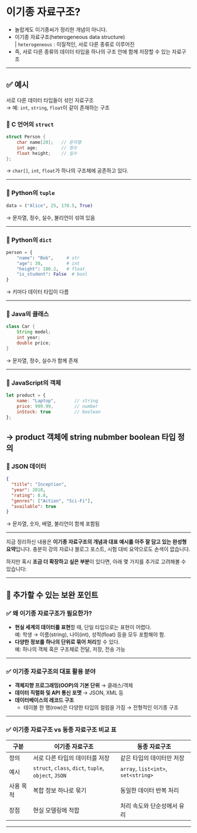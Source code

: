 # 이기종 자료구조?

- 놀랍게도 이기종씨가 정리한 개념이 아니다.
- 이기종 자료구조(heterogeneous data structure)  
  |  `heterogeneous` : 이질적인, 서로 다른 종류로 이루어진
- 즉, 서로 다른 종류의 데이터 타입을 하나의 구조 안에 함께 저장할 수 있는 자료구조

---

## ✅ 예시  
서로 다른 데이터 타입들이 섞인 자료구조  
→ 예: `int`, `string`, `float`이 같이 존재하는 구조  

### 📌 C 언어의 `struct`  
```c
struct Person {
    char name[20];   // 문자열
    int age;         // 정수
    float height;    // 실수
};
```
→ `char[]`, `int`, `float`가 하나의 구조체에 공존하고 있다.

---

### 📌 Python의 `tuple`  
```python
data = ("Alice", 25, 170.5, True)
```
→ 문자열, 정수, 실수, 불리언이 섞여 있음

---

### 📌 Python의 `dict`  
```python
person = {
    "name": "Bob",     # str
    "age": 30,         # int
    "height": 180.2,   # float
    "is_student": False  # bool
}
```
→ 키마다 데이터 타입이 다름

---

### 📌 Java의 클래스  
```java
class Car {
    String model;
    int year;
    double price;
}
```
→ 문자열, 정수, 실수가 함께 존재

---

### 📌 JavaScript의 객체  
```javascript
let product = {
    name: "Laptop",       // string
    price: 999.99,        // number
    inStock: true         // boolean
};
```
→ product 객체에 string nubmber boolean 타입 정의
---

### 📌 JSON 데이터
```json
{
  "title": "Inception",
  "year": 2010,
  "rating": 8.8,
  "genres": ["Action", "Sci-Fi"],
  "available": true
}
```
→ 문자열, 숫자, 배열, 불리언이 함께 포함됨

---

지금 정리하신 내용은 **이기종 자료구조의 개념과 대표 예시를 아주 잘 담고 있는 완성형 요약**입니다. 충분히 강의 자료나 블로그 포스트, 시험 대비 요약으로도 손색이 없습니다.

하지만 혹시 **조금 더 확장하고 싶은 부분**이 있다면, 아래 몇 가지를 추가로 고려해볼 수 있습니다:

---

## 🔄 추가할 수 있는 보완 포인트

### ✅ 왜 이기종 자료구조가 필요한가?
- **현실 세계의 데이터를 표현**할 때, 단일 타입으로는 표현이 어렵다.  
  예: 학생 → 이름(string), 나이(int), 성적(float) 등을 모두 포함해야 함.
- **다양한 정보를 하나의 단위로 묶어 처리**할 수 있다.  
  예: 하나의 객체 혹은 구조체로 전달, 저장, 전송 가능

---

### ✅ 이기종 자료구조의 대표 활용 분야
- **객체지향 프로그래밍(OOP)의 기본 단위** → 클래스/객체  
- **데이터 직렬화 및 API 통신 포맷** → JSON, XML 등  
- **데이터베이스의 레코드 구조**  
  - 테이블 한 행(row)은 다양한 타입의 컬럼을 가짐 → 전형적인 이기종 구조

---

### ✅ 이기종 자료구조 vs 동종 자료구조 비교 표

| 구분 | 이기종 자료구조 | 동종 자료구조 |
|------|------------------|----------------|
| 정의 | 서로 다른 타입의 데이터를 저장 | 같은 타입의 데이터만 저장 |
| 예시 | `struct`, `class`, `dict`, `tuple`, `object`, `JSON` | `array`, `list<int>`, `set<string>` |
| 사용 목적 | 복합 정보 하나로 묶기 | 동일한 데이터 반복 처리 |
| 장점 | 현실 모델링에 적합 | 처리 속도와 단순성에서 유리 |

---